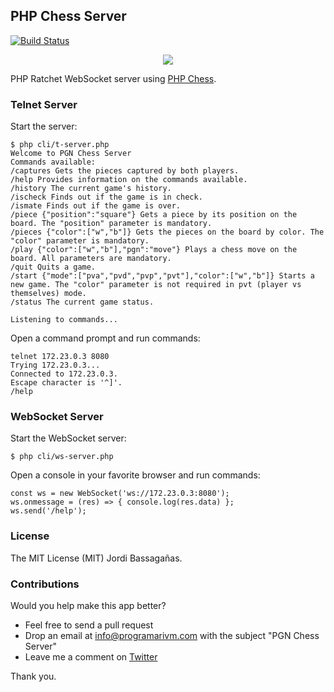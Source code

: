 ## PHP Chess Server

[![Build Status](https://travis-ci.org/programarivm/pgn-chess-server.svg?branch=master)](https://travis-ci.org/programarivm/pgn-chess-server)

<p align="center">
	<img src="https://github.com/programarivm/pgn-chess/blob/master/resources/chess-board.jpg" />
</p>

PHP Ratchet WebSocket server using [PHP Chess](https://github.com/programarivm/php-chess).

### Telnet Server

Start the server:

    $ php cli/t-server.php
    Welcome to PGN Chess Server
	Commands available:
	/captures Gets the pieces captured by both players.
	/help Provides information on the commands available.
	/history The current game's history.
	/ischeck Finds out if the game is in check.
	/ismate Finds out if the game is over.
	/piece {"position":"square"} Gets a piece by its position on the board. The "position" parameter is mandatory.
	/pieces {"color":["w","b"]} Gets the pieces on the board by color. The "color" parameter is mandatory.
	/play {"color":["w","b"],"pgn":"move"} Plays a chess move on the board. All parameters are mandatory.
	/quit Quits a game.
	/start {"mode":["pva","pvd","pvp","pvt"],"color":["w","b"]} Starts a new game. The "color" parameter is not required in pvt (player vs themselves) mode.
	/status The current game status.

    Listening to commands...

Open a command prompt and run commands:

	telnet 172.23.0.3 8080
	Trying 172.23.0.3...
	Connected to 172.23.0.3.
	Escape character is '^]'.
	/help

### WebSocket Server

Start the WebSocket server:

    $ php cli/ws-server.php

Open a console in your favorite browser and run commands:

    const ws = new WebSocket('ws://172.23.0.3:8080');
    ws.onmessage = (res) => { console.log(res.data) };
    ws.send('/help');

### License

The MIT License (MIT) Jordi Bassagañas.

### Contributions

Would you help make this app better?

- Feel free to send a pull request
- Drop an email at info@programarivm.com with the subject "PGN Chess Server"
- Leave me a comment on [Twitter](https://twitter.com/programarivm)

Thank you.
